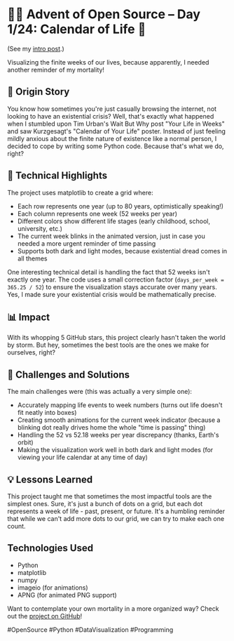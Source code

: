 # 🎄🎁 Advent of Open Source – Day 1/24: Calendar of Life 📅

(See my [intro post](https://www.linkedin.com/posts/basnijholt_advent-of-open-source-celebrating-activity-7269075513002909697-M89J).)

Visualizing the finite weeks of our lives, because apparently, I needed another reminder of my mortality!

## 📖 Origin Story
You know how sometimes you're just casually browsing the internet, not looking to have an existential crisis? Well, that's exactly what happened when I stumbled upon Tim Urban's Wait But Why post "Your Life in Weeks" and saw Kurzgesagt's "Calendar of Your Life" poster. Instead of just feeling mildly anxious about the finite nature of existence like a normal person, I decided to cope by writing some Python code. Because that's what we do, right?

## 🔧 Technical Highlights
The project uses matplotlib to create a grid where:
* Each row represents one year (up to 80 years, optimistically speaking!)
* Each column represents one week (52 weeks per year)
* Different colors show different life stages (early childhood, school, university, etc.)
* The current week blinks in the animated version, just in case you needed a more urgent reminder of time passing
* Supports both dark and light modes, because existential dread comes in all themes

One interesting technical detail is handling the fact that 52 weeks isn't exactly one year. The code uses a small correction factor (`days_per_week = 365.25 / 52`) to ensure the visualization stays accurate over many years. Yes, I made sure your existential crisis would be mathematically precise.

## 📊 Impact
With its whopping 5 GitHub stars, this project clearly hasn't taken the world by storm. But hey, sometimes the best tools are the ones we make for ourselves, right?

## 🎯 Challenges and Solutions
The main challenges were (this was actually a very simple one):
* Accurately mapping life events to week numbers (turns out life doesn't fit neatly into boxes)
* Creating smooth animations for the current week indicator (because a blinking dot really drives home the whole "time is passing" thing)
* Handling the 52 vs 52.18 weeks per year discrepancy (thanks, Earth's orbit)
* Making the visualization work well in both dark and light modes (for viewing your life calendar at any time of day)

## 💡 Lessons Learned
This project taught me that sometimes the most impactful tools are the simplest ones. Sure, it's just a bunch of dots on a grid, but each dot represents a week of life - past, present, or future. It's a humbling reminder that while we can't add more dots to our grid, we can try to make each one count.

## Technologies Used
* Python
* matplotlib
* numpy
* imageio (for animations)
* APNG (for animated PNG support)

Want to contemplate your own mortality in a more organized way? Check out the [project on GitHub](https://github.com/basnijholt/calendar-of-life)!

#OpenSource #Python #DataVisualization #Programming
